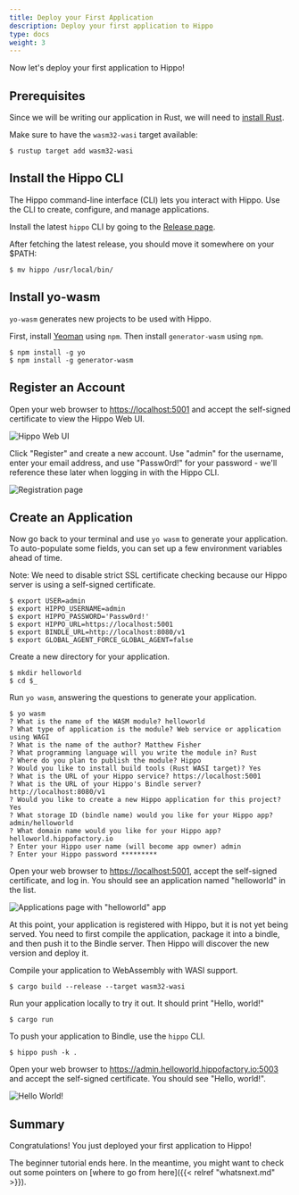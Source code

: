 ```yaml
---
title: Deploy your First Application
description: Deploy your first application to Hippo
type: docs
weight: 3
---
```


Now let's deploy your first application to Hippo!

## Prerequisites

Since we will be writing our application in Rust, we will need to [install
Rust](https://www.rust-lang.org/).

Make sure to have the `wasm32-wasi` target available:

```console
$ rustup target add wasm32-wasi
```

## Install the Hippo CLI

The Hippo command-line interface (CLI) lets you interact with Hippo. Use the
CLI to create, configure, and manage applications.

Install the latest `hippo` CLI by going to the
[Release page](https://github.com/deislabs/hippo-cli/releases).

After fetching the latest release, you should move it somewhere on your $PATH:

```console
$ mv hippo /usr/local/bin/
```

## Install yo-wasm

`yo-wasm` generates new projects to be used with Hippo.

First, install [Yeoman](http://yeoman.io/) using `npm`. Then install
`generator-wasm` using `npm`.

```console
$ npm install -g yo
$ npm install -g generator-wasm
```

## Register an Account

Open your web browser to <https://localhost:5001> and accept the self-signed
certificate to view the Hippo Web UI.

![Hippo Web UI](/images/hippo-ui-not-logged-in.png)

Click "Register" and create a new account. Use "admin" for the username, enter
your email address, and use "Passw0rd!" for your password - we'll reference
these later when logging in with the Hippo CLI.

![Registration page](/images/hippo-register-account.png)

## Create an Application

Now go back to your terminal and use `yo wasm` to generate your application. To
auto-populate some fields, you can set up a few environment variables ahead of
time.

Note: We need to disable strict SSL certificate checking because our Hippo
server is using a self-signed certificate.

```console
$ export USER=admin
$ export HIPPO_USERNAME=admin
$ export HIPPO_PASSWORD='Passw0rd!'
$ export HIPPO_URL=https://localhost:5001
$ export BINDLE_URL=http://localhost:8080/v1
$ export GLOBAL_AGENT_FORCE_GLOBAL_AGENT=false
```

Create a new directory for your application.

```console
$ mkdir helloworld
$ cd $_
```

Run `yo wasm`, answering the questions to generate your application.

```console
$ yo wasm
? What is the name of the WASM module? helloworld
? What type of application is the module? Web service or application using WAGI
? What is the name of the author? Matthew Fisher
? What programming language will you write the module in? Rust
? Where do you plan to publish the module? Hippo
? Would you like to install build tools (Rust WASI target)? Yes
? What is the URL of your Hippo service? https://localhost:5001
? What is the URL of your Hippo's Bindle server? http://localhost:8080/v1
? Would you like to create a new Hippo application for this project? Yes
? What storage ID (bindle name) would you like for your Hippo app? admin/helloworld
? What domain name would you like for your Hippo app? helloworld.hippofactory.io
? Enter your Hippo user name (will become app owner) admin
? Enter your Hippo password *********
```

Open your web browser to <https://localhost:5001>, accept the self-signed
certificate, and log in. You should see an application named "helloworld" in
the list.

![Applications page with "helloworld" app](/images/hippo-applications-with-helloworld.png)

At this point, your application is registered with Hippo, but it is not yet
being served. You need to first compile the application, package it into a
bindle, and then push it to the Bindle server. Then Hippo will discover the new
version and deploy it.

Compile your application to WebAssembly with WASI support.

```console
$ cargo build --release --target wasm32-wasi
```

Run your application locally to try it out. It should print "Hello, world!"

```console
$ cargo run
```

To push your application to Bindle, use the `hippo` CLI.

```console
$ hippo push -k .
```

Open your web browser to <https://admin.helloworld.hippofactory.io:5003> and
accept the self-signed certificate. You should see "Hello, world!".

![Hello World!](/images/hello-world.png)

## Summary

Congratulations! You just deployed your first application to Hippo!

The beginner tutorial ends here. In the meantime, you might want to check out
some pointers on [where to go from here]({{< relref "whatsnext.md" >}}).
